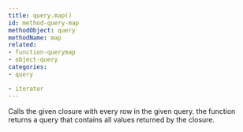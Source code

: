 ```yaml
---
title: query.map()
id: method-query-map
methodObject: query
methodName: map
related:
- function-querymap
- object-query
categories:
- query

- iterator
---
```


Calls the given closure with every row in the given query.
		the function returns a query that contains all values returned by the closure.